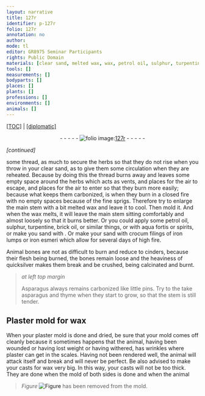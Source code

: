```yaml
---
layout: narrative
title: 127r
identifier: p-127r
folio: 127r
annotation: no
author:
mode: tl
editor: GR8975 Seminar Participants
rights: Public Domain
materials: [clear sand, melted wax, wax, petrol oil, sulphur, turpentine, brick oil, aqua fortis, spirits, sand, crocum filings, iron lumps, iron esmeri, quicksilver, Plaster, plaster]
tools: []
measurements: []
bodyparts: []
places: []
plants: []
professions: []
environments: []
animals: []
---
```


<p><a href="{{ site.baseurl }}/translation/">[TOC]</a> | <a href="{{ site.baseurl }}/texts/p-127r_tc/" target="_blank">[diplomatic]</a></p><div class="folio" align="center">- - - - - <a href="http://gallica.bnf.fr/ark:/12148/btv1b10500001g/f259.image" target="_blank"><img src="https://cu-mkp.github.io/2017-workshop-edition/assets/photo-icon.png" alt="folio image: " style="display:inline-block; margin-bottom:-3px;"/>127r</a> - - - - - </div>  
 
*[continued]*
  
some thread, as much to secure the herbs so that they do not rise when you throw in your <span class="m">clear sand</span>, as to give them some circulation when they are reheated. Because by doing this the thread burns away and leaves some empty space around the herbs which acts as vents, and places for the air to escape, and places for the air to enter so that they burn more easily; because what keeps them carbonized, is when they burn in a closed fire with no empty spaces because of the fine sprigs. Therefore try to enlarge the main stem with a bit <span class="m">melted wax</span> and leave it to cool. Then mold it. And when the <span class="m">wax</span> melts, it will leave the main stem sitting comfortably and almost loosely so that it burns better. Or you could apply some <span class="m">petrol oil</span>, <span class="m">sulphur</span>, <span class="m">turpentine</span>, <span class="m">brick oil</span>, or similar things, or with <span class="m">aqua fortis</span> or <span class="m">spirits</span>, or make you <span class="m">sand</span> with . Or make your <span class="m">sand</span> with <span class="m">crocum filings</span> of <span class="m">iron lumps</span> or <span class="m">iron esmeri</span> which allow for several days of high fire.
 
Animal bones are not as difficult to burn and reduce to cinders, because their flesh being burned, the bones remain loose and the heaviness of <span class="m">quicksilver</span> makes them break and be crushed, being calcinated and burnt.
 
> *at left top margin*
> 
> 
>   Asparagus always remains carbonized like little pins. Try to the take asparagus and thyme when they start to grow, so that the stem is still tender.
 
 
  

## <span class="m">Plaster</span> mold for <span class="m">wax</span>

 
When your <span class="m">plaster</span> mold is done and dried, be sure that your mold comes off cleanly because it sometimes happens that the animal, having been wounded or having lost weight or having withered, has wrinkles where <span class="m">plaster</span> can get in the scales. Having not been rendered well, the animal will attack itself and break and will never be perfect. Be also advised to make your casts for <span class="m">wax</span> very big. In this way, your casts will not be too thick. They are done when the mold of both sides is done and when the animal 
> *Figure*
> <a href="https://drive.google.com/open?id=0B9-oNrvWdlO5ZFFkT3I4Vmx2em8" target="_blank"><img src="https://cu-mkp.github.io/GR8975-edition/assets/photo-icon.png" alt="Figure" style="display:inline-block; margin-bottom:-3px;"/></a>
 has been removed from the mold.
 
